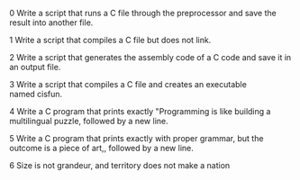 0   Write a script that runs a C file through the preprocessor and save the result into another file.

1   Write a script that compiles a C file but does not link.

2  Write a script that generates the assembly code of a C code and save it in an output file.

3  Write a script that compiles a C file and creates an executable named cisfun.

4  Write a C program that prints exactly "Programming is like building a multilingual puzzle, followed by a new line.

5  Write a C program that prints exactly with proper grammar, but the outcome is a piece of art,, followed by a new line.

6    Size is not grandeur, and territory does not make a nation
